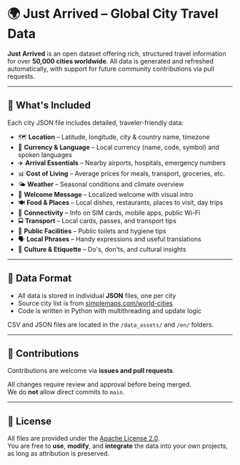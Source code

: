 # 🌍 Just Arrived – Global City Travel Data

**Just Arrived** is an open dataset offering rich, structured travel information for over **50,000 cities worldwide**. All data is generated and refreshed automatically, with support for future community contributions via pull requests.

---

## 🧳 What's Included

Each city JSON file includes detailed, traveler-friendly data:

- 🗺️ **Location** – Latitude, longitude, city & country name, timezone
- 💱 **Currency & Language** – Local currency (name, code, symbol) and spoken languages
- ✈️ **Arrival Essentials** – Nearby airports, hospitals, emergency numbers
- 📊 **Cost of Living** – Average prices for meals, transport, groceries, etc.
- 🌤️ **Weather** – Seasonal conditions and climate overview
- 📍 **Welcome Message** – Localized welcome with visual intro
- 🍽️ **Food & Places** – Local dishes, restaurants, places to visit, day trips
- 📱 **Connectivity** – Info on SIM cards, mobile apps, public Wi-Fi
- 🚍 **Transport** – Local cards, passes, and transport tips
- 🧻 **Public Facilities** – Public toilets and hygiene tips
- 🗣️ **Local Phrases** – Handy expressions and useful translations
- 🧭 **Culture & Etiquette** – Do's, don'ts, and cultural insights

---

## 📂 Data Format

- All data is stored in individual **JSON** files, one per city
- Source city list is from [simplemaps.com/world-cities](https://simplemaps.com/data/world-cities)
- Code is written in Python with multithreading and update logic

CSV and JSON files are located in the `/data_assets/` and `/en/` folders.

---

## 🤝 Contributions

Contributions are welcome via **issues and pull requests**.

All changes require review and approval before being merged.  
We do **not** allow direct commits to `main`.

---

## 📜 License

All files are provided under the [Apache License 2.0](LICENSE).  
You are free to **use**, **modify**, and **integrate** the data into your own projects, as long as attribution is preserved.
